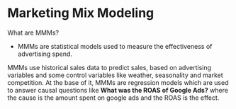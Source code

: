 # Marketing Mix Modeling

What are MMMs?
- MMMs are statistical models used to measure the effectiveness of advertising spend.

MMMs use historical sales data to predict sales, based on advertising variables and some control variables like weather, seasonality and market competition. At the base of it, MMMs are regression models which are used to answer causal questions like **What was the ROAS of Google Ads?** where the cause is the amount spent on google ads and the ROAS is the effect.








